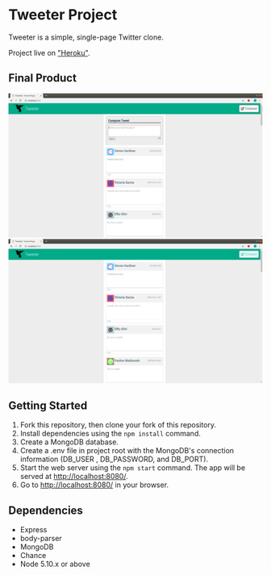 # Tweeter Project

Tweeter is a simple, single-page Twitter clone.

Project live on ["Heroku"](jackwbauer-tweeter.herokuapp.com).

## Final Product

!["Screenshot of tweet compose box"](https://github.com/jackwbauer/tweeter/blob/master/docs/tweet-box.png)
!["Screenshot of tweets"](https://github.com/jackwbauer/tweeter/blob/master/docs/tweets.png)

## Getting Started

1. Fork this repository, then clone your fork of this repository.
2. Install dependencies using the `npm install` command.
3. Create a MongoDB database.
4. Create a .env file in project root with the MongoDB's connection information (DB_USER , DB_PASSWORD, and DB_PORT).
5. Start the web server using the `npm start` command. The app will be served at <http://localhost:8080/>.
6. Go to <http://localhost:8080/> in your browser.

## Dependencies

- Express
- body-parser
- MongoDB
- Chance
- Node 5.10.x or above
